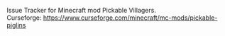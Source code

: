 Issue Tracker for Minecraft mod Pickable Villagers.  
Curseforge: https://www.curseforge.com/minecraft/mc-mods/pickable-piglins
